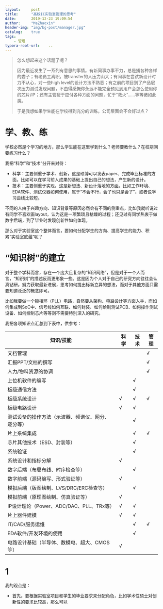 ```yaml
---
layout:		post
title:		"高校IC实验室管理的思考"
date:		2019-12-23 19:09:54
author:		"MaZhaoxin"
header-img:	"img/bg-post/manager.jpg"
catalog:	true
tags:
	- 管理
typora-root-url:	..
---
```


> 怎么想起来这个话题了呢？
>
> 因为最近发生了一系列有意思的事情。有新同事办事不力，总是捅各种各样的娄子；有老员工离职，被transfer的人压力山大；有同事在尝试新设计时力不从心，对一些high level的设计方法不熟悉；有之前的项目到了产品层次压力测试发现问题，不由得感慨你永远不能完全预见到用户会怎么使用你的芯片/IP；还有主管疲于应付各种方面的问题，忙于“救火”……等等诸如此类。
>
> 于是我想如果学生能在学校得到充分的训练，公司层面会不会好过点？

# 学、教、练

学校必然是个学习的地方，那么学生能在这里学到什么？老师要教什么？在校期间要练习什么？

我把“科学”和“技术”分开来对待：

- 科学：主要侧重于学术、创新，这是硕博可以发表paper、完成毕业标准的方面。比如可以在学习前人成果的基础上提出自己的想法，产生新的设计。
- 技术：主要侧重于实现，这是新想法、新设计落地的方面。比如工作环境、EDA软件、测试仪器如何使用，属于“不会不行，会了也只是会了”，或者说学习曲线比较短。

不同的人由于兴趣方向、知识背景等原因必然会有不同的侧重点，比如我就听说过有同学不喜欢画layout，认为这是一项繁琐且枯燥的过程；还见过有同学热衷于做数字后端，到了毕业时发现创新性如何体现。

那么对于实验室这个整体而言，要如何分配学生的方向、提高学生的能力、积累“实验室底蕴”呢？

# “知识树”的建立

对于整个学科而言，存在一个庞大且复杂的“知识网络”，但是对于一个人而言，“知识树”的描述反而更形象一些。这是因为个人对于自己的研究方向往往会认真钻研，努力获取最新进展，思考如何提出标新立异的想法，而对于其他方面只需要知道泛泛的概念即可。

比如我要做一个锁相环（PLL）电路，自然要从架构、电路设计等方面入手，而如何集成到SoC中、信号线如何互联、如何封装、如何绘制测试PCB、如何操作测试设备、如何控制芯片等等则不需要特别深入的研究。

我把各项知识点汇总到下表中，供参考：

| 知识/技能                                          | 科学 | 技术 | 管理 |
| -------------------------------------------------- | ---- | ---- | ---- |
| 文档管理                                           |      |      | √    |
| 汇报PPT/文档的撰写                                 |      |      | √    |
| 人力/物料资源的协调                                |      |      | √    |
| 上位机软件的编写                                   |      | √    |      |
| 板级通信方法                                       |      | √    |      |
| 板级系统设计                                       | √    | √    | √    |
| 板级电路设计                                       | √    | √    |      |
| 测试设备的操作方法（示波器、频谱仪、网分、逻分等） |      | √    |      |
| 片上系统集成                                       |      | √    | √    |
| 芯片其他技术（ESD、封装等）                        |      | √    |      |
| 系统验证                                           |      | √    |      |
| 系统设计和指标分解                                 | √    |      |      |
| 数字后端（布局布线、时序检查等）                   |      | √    |      |
| 数字前端（源码编写、形式验证等）                   | √    |      |      |
| 模拟后端（版图绘制、LVS/DRC/ERC检查等）            |      | √    |      |
| 模拟前端（原理图绘制、仿真验证等）                 | √    |      |      |
| IP设计理论（Power、ADC/DAC、PLL、TRx等）           | √    | √    |      |
| 片上器件建模                                       | √    | √    |      |
| IT/CAD/服务运维                                    |      | √    | √    |
| EDA软件/开发环境的使用                             |      | √    |      |
| 电路设计基础（半导体、数模电、超大、CMOS等）       | √    |      |      |



# 1

我的观点是：

- 首先，要根据实验室项目和学生的毕业要求来分配角色，比如学术性硕士对创新性的要求比较高，那么可以